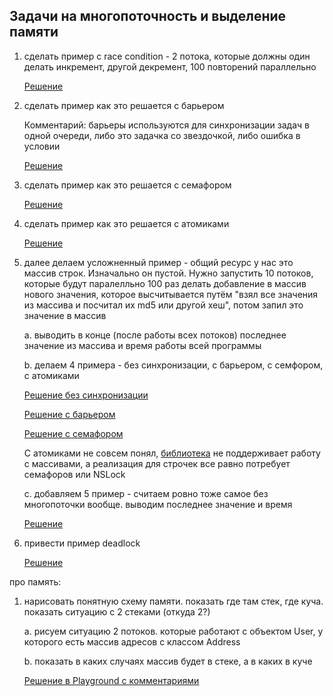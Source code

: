 
## Задачи на многопоточность и выделение памяти 

1. сделать пример с race condition - 2 потока, которые должны один делать инкремент, другой декремент, 100 повторений параллельно

    [Решение](example1/race-condition-1.playground/Contents.swift)
    
2. сделать пример как это решается с барьером

    Комментарий: барьеры используются для синхронизации задач в одной очереди, либо это задачка со звездочкой, либо ошибка в условии
    
    [Решение](example2/race-condition-2.playground/Contents.swift)
    
3. сделать пример как это решается с семафором

    [Решение](example3/race-condition-3.playground/Contents.swift)
    
4. сделать пример как это решается с атомиками

    [Решение](example4/race-condition-4.playground/Contents.swift)

5. далее делаем усложненный пример - общий ресурс у нас это массив строк. Изначально он пустой. Нужно запустить 10 потоков, которые будут паралелльно 100 раз делать добавление в массив нового значения, которое высчитывается путём "взял все значения из массива и посчитал их md5 или другой хеш", потом запил это значение в массив

    a. выводить в конце (после работы всех потоков) последнее значение из массива и время работы всей программы
    
    b. делаем 4 примера - без синхронизации, с барьером, с семфором, с атомиками
    
    [Решение без синхронизации](example5/example5a/race-condition-5a.playground/Contents.swift)
    
    [Решение с барьером](example5/example5b/race-condition-5b.playground/Contents.swift)
    
    [Решение с семафором](example5/example5с/race-condition-5с.playground/Contents.swift)
    
    С атомиками не совсем понял, [библиотека](https://github.com/apple/swift-atomics) не поддерживает работу с массивами, а реализация для строчек все равно потребует семафоров или NSLock
    
    c. добавляем 5 пример - считаем ровно тоже самое без многопоточки вообще. выводим последнее значение и время
    
    [Решение](example5/example5d/race-condition-5d.playground/Contents.swift)
    
6. привести пример deadlock

    [Решение](example6/deadlock.playground/Contents.swift)

про память:
1. нарисовать понятную схему памяти. показать где там стек, где куча. показать ситуацию с 2 стеками (откуда 2?)

    a. рисуем ситуацию 2 потоков. которые работают с объектом User, у которого есть массив адресов с классом Address
    
    b. показать в каких случаях массив будет в стеке, а в каких в куче
    
    [Решение в Playground с комментариями](example7/memory1.playground/Contents.swift)
